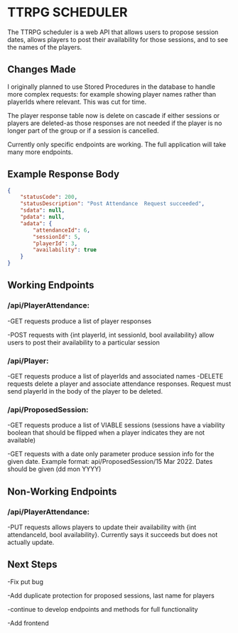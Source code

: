 # TTRPG SCHEDULER

The TTRPG scheduler is a web API that allows users to propose session dates, allows players to post their availability for those sessions, and to see the names of the players. 

## Changes Made

I originally planned to use Stored Procedures in the database to handle more complex requests: for example showing player names rather than playerIds where relevant. This was cut for time.

The player response table now is delete on cascade if either sessions or players are deleted-as those responses are not needed if the player is no longer part of the group or if a session is cancelled.

Currently only specific endpoints are working. The full application will take many more endpoints.

## Example Response Body

```json
{
    "statusCode": 200,
    "statusDescription": "Post Attendance  Request succeeded",
    "sdata": null,
    "pdata": null,
    "adata": {
        "attendanceId": 6,
        "sessionId": 5,
        "playerId": 3,
        "availability": true
    }
}
```

## Working Endpoints

### /api/PlayerAttendance:
-GET requests produce a list of player responses

-POST requests with {int playerId, int sessionId, bool availability} allow users to post their availability to a particular session

### /api/Player:
-GET requests produce a list of playerIds and associated names
-DELETE requests delete a player and associate attendance responses. Request must send playerId in the body of the player to be deleted.

### /api/ProposedSession:
-GET requests produce a list of VIABLE sessions (sessions have a viability boolean that should be flipped when a player indicates they are not available)

-GET requests with a date only parameter produce session info for the given date. Example format: api/ProposedSession/15 Mar 2022. Dates should be given (dd mon YYYY)

## Non-Working Endpoints

### /api/PlayerAttendance:
-PUT requests allows players to update their availability with {int attendanceId, bool availability}. 
Currently says it succeeds but does not actually update. 

## Next Steps
-Fix put bug

-Add duplicate protection for proposed sessions, last name for players

-continue to develop endpoints and methods for full functionality

-Add frontend
